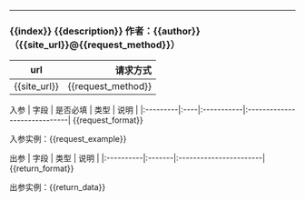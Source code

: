 

----------
### {{index}} {{description}} 作者：{{author}}（{{site_url}}@{{request_method}}）

| url        | 请求方式   | 
| --------   | -----:  | 
| {{site_url}}     | {{request_method}} |  

入参
| 字段     | 是否必填   |   类型     | 说明                       |
|:---------|:----|:-----------|:-----------------------------|
{{request_format}}

入参实例：{{request_example}}

出参
| 字段               | 类型  | 说明                  |
|:----------|:-------|:-----------------------|
{{return_format}}

出参实例：{{return_data}}